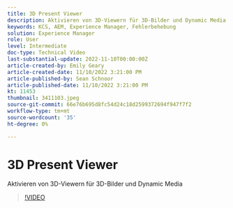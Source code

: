 ```yaml
---
title: 3D Present Viewer
description: Aktivieren von 3D-Viewern für 3D-Bilder und Dynamic Media
keywords: KCS, AEM, Experience Manager, Fehlerbehebung
solution: Experience Manager
role: User
level: Intermediate
doc-type: Technical Video
last-substantial-update: 2022-11-10T00:00:00Z
article-created-by: Emily Geary
article-created-date: 11/10/2022 3:21:00 PM
article-published-by: Sean Schnoor
article-published-date: 11/10/2022 3:21:00 PM
kt: 11453
thumbnail: 3411103.jpeg
source-git-commit: 66e76b695d8fc54d24c18d2599372694f947f7f2
workflow-type: tm+mt
source-wordcount: '35'
ht-degree: 0%

---
```



# 3D Present Viewer

Aktivieren von 3D-Viewern für 3D-Bilder und Dynamic Media


>[!VIDEO](https://video.tv.adobe.com/v/3411103/?quality=12&learn=on)
